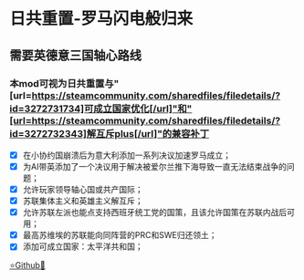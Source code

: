 # 日共重置-罗马闪电般归来
## 需要英德意三国轴心路线
### 本mod可视为日共重置与"[url=https://steamcommunity.com/sharedfiles/filedetails/?id=3272731734]可成立国家优化[/url]"和"[url=https://steamcommunity.com/sharedfiles/filedetails/?id=3272732343]解互斥plus[/url]"的兼容补丁

- [x] 在小协约国崩溃后为意大利添加一系列决议加速罗马成立；
- [x] 为AI带英添加了一个决议用于解决被爱尔兰推下海导致一直无法结束战争的问题；
- [x] 允许玩家领导轴心国或共产国际；
- [x] 苏联集体主义和英雄主义解互斥；
- [x] 允许苏联左派也能点支持西班牙统工党的国策，且该允许国策在苏联内战后可用；
- [x] 最高苏维埃的苏联能向同阵营的PRC和SWE归还领土；
- [x] 添加可成立国家：太平洋共和国；

[⭐Github🌟](https://github.com/Diadormu/rj_plus)